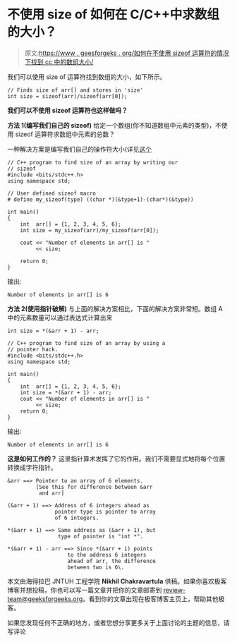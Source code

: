 # 不使用 size of 如何在 C/C++中求数组的大小？

> 原文:[https://www . geesforgeks . org/如何在不使用 sizeof 运算符的情况下找到 cc 中的数组大小/](https://www.geeksforgeeks.org/how-to-find-size-of-array-in-cc-without-using-sizeof-operator/)

我们可以使用 size of 运算符找到数组的大小，如下所示。

```
// Finds size of arr[] and stores in 'size'
int size = sizeof(arr)/sizeof(arr[0]);

```

**我们可以不使用 sizeof 运算符也这样做吗？**

**方法 1(编写我们自己的 sizeof)**
给定一个数组(你不知道数组中元素的类型)，不使用 sizeof 运算符求数组中元素的总数？

一种解决方案是编写我们自己的操作符大小(详见[这个](https://www.geeksforgeeks.org/implement-your-own-sizeof/)

```
// C++ program to find size of an array by writing our
// sizeof
#include <bits/stdc++.h>
using namespace std;

// User defined sizeof macro
# define my_sizeof(type) ((char *)(&type+1)-(char*)(&type))

int main()
{
    int  arr[] = {1, 2, 3, 4, 5, 6};
    int size = my_sizeof(arr)/my_sizeof(arr[0]);

    cout << "Number of elements in arr[] is " 
         << size;

    return 0;
}
```

输出:

```
Number of elements in arr[] is 6
```

**方法 2(使用指针破解)**
与上面的解决方案相比，下面的解决方案非常短。数组 A 中的元素数量可以通过表达式计算出来

```
int size = *(&arr + 1) - arr;

```

```
// C++ program to find size of an array by using a 
// pointer hack.
#include <bits/stdc++.h>
using namespace std;

int main()
{
    int  arr[] = {1, 2, 3, 4, 5, 6};
    int size = *(&arr + 1) - arr;
    cout << "Number of elements in arr[] is "
         << size;
    return 0;
}
```

输出:

```
Number of elements in arr[] is 6
```

**这是如何工作的？**
这里指针算术发挥了它的作用。我们不需要显式地将每个位置转换成字符指针。

```
&arr ==> Pointer to an array of 6 elements.
         [See this for difference between &arr
          and arr]   

(&arr + 1) ==> Address of 6 integers ahead as
               pointer type is pointer to array
               of 6 integers.

*(&arr + 1) ==> Same address as (&arr + 1), but 
                type of pointer is "int *".

*(&arr + 1) - arr ==> Since *(&arr + 1) points 
                   to the address 6 integers
                   ahead of arr, the difference
                   between two is 6\.          

```

本文由海得拉巴 JNTUH 工程学院 **Nikhil Chakravartula** 供稿。如果你喜欢极客博客并想投稿，你也可以写一篇文章并把你的文章邮寄到 review-team@geeksforgeeks.org。看到你的文章出现在极客博客主页上，帮助其他极客。

如果您发现任何不正确的地方，或者您想分享更多关于上面讨论的主题的信息，请写评论